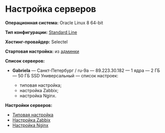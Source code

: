 # Настройка серверов

**Операционная система:** Oracle Linux 8 64-bit

**Тип конфигурации:** [Standard Line](https://docs.selectel.ru/cloud/servers/create/configurations/?_gl=1*1rd0fqi*_ga*MTcyNDc0ODUwLjE3MDk2NDcyMjg.*_ga_H3R3VJH01B*MTcwOTgxMTQ4My4yLjEuMTcwOTgxMTY2OC40Ni4wLjA.&_ga=2.70364304.1203731414.1709811483-172474850.1709647228#standard-line)

**Хостинг-провайдер:** Selectel

**Стартовая настройка:** из [админки](https://my.selectel.ru/vpc)    
        
**Список серверов:**
        
  - **Gabriela** — Санкт-Петербург / ru-9a — 89.223.30.182 — 1 ядра — 2 ГБ — 50 ГБ SSD Универсальный — список настроек:
    
    - типовая настройка;
    - настройка Zabbix;
    - настройка Nginx.
        
**Настройки серверов:**

- [Типовая настройка](common.md)
- [Настройка Zabbix](zabbix.md)
- [Настройка Nginx](nginx.md)

